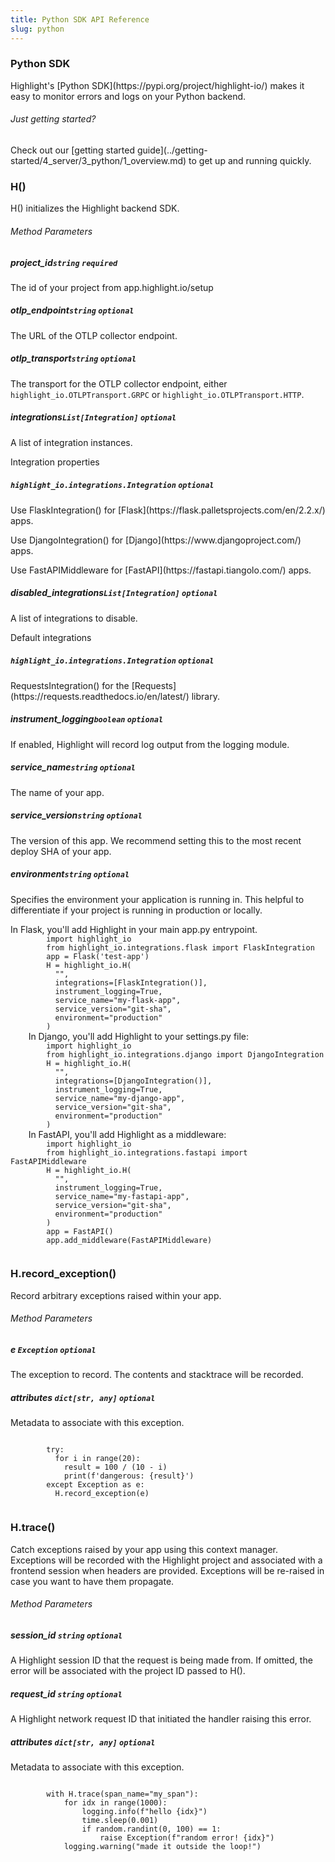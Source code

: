 ```yaml
---
title: Python SDK API Reference
slug: python
---
```


<section className="section">
  <div className="left">
    <h3>Python SDK</h3>
    <p>
      Highlight's [Python SDK](https://pypi.org/project/highlight-io/) makes it easy to monitor errors and logs on your Python backend.
    </p>
  </div>
  <div className="right">
    <h6>Just getting started?</h6>
    <p>Check out our [getting started guide](../getting-started/4_server/3_python/1_overview.md) to get up and running quickly.</p>
  </div>
</section>

<section className="section">
  <div className="left">
    <h3>H()</h3>
    <p>H() initializes the Highlight backend SDK.</p>
    <h6>Method Parameters</h6>
    <aside className="parameter">
      <h5>project_id<code>string</code> <code>required</code></h5>
      <p>The id of your project from app.highlight.io/setup</p>
    </aside>
    <aside className="parameter">
      <h5>otlp_endpoint<code>string</code> <code>optional</code></h5>
      <p>The URL of the OTLP collector endpoint.</p>
    </aside>
    <aside className="parameter">
      <h5>otlp_transport<code>string</code> <code>optional</code></h5>
      <p>The transport for the OTLP collector endpoint, either <code>highlight_io.OTLPTransport.GRPC</code> or <code>highlight_io.OTLPTransport.HTTP</code>.</p>
    </aside>
    <aside className="parameter">
      <h5>integrations<code>List[Integration]</code> <code>optional</code></h5>
      <p>A list of integration instances.</p>
      <article className="innerParameterContainer">
        <aside className="innerParameterHeading">Integration properties</aside>
        <aside className="parameter">
          <h5><code>highlight_io.integrations.Integration</code> <code>optional</code></h5>
          <p>Use FlaskIntegration() for [Flask](https://flask.palletsprojects.com/en/2.2.x/) apps.</p>
          <p>Use DjangoIntegration() for [Django](https://www.djangoproject.com/) apps.</p>
          <p>Use FastAPIMiddleware for [FastAPI](https://fastapi.tiangolo.com/) apps.</p>
        </aside>
      </article>
    </aside>
    <aside className="parameter">
      <h5>disabled_integrations<code>List[Integration]</code> <code>optional</code></h5>
      <p>A list of integrations to disable.</p>
      <article className="innerParameterContainer">
        <aside className="innerParameterHeading">Default integrations</aside>
        <aside className="parameter">
          <h5><code>highlight_io.integrations.Integration</code> <code>optional</code></h5>
          <p>RequestsIntegration() for the [Requests](https://requests.readthedocs.io/en/latest/) library.</p>
        </aside>
      </article>
    </aside>
    <aside className="parameter">
      <h5>instrument_logging<code>boolean</code> <code>optional</code></h5>
      <p>If enabled, Highlight will record log output from the logging module.</p>
    </aside>
    <aside className="parameter">
      <h5>service_name<code>string</code> <code>optional</code></h5>
      <p>The name of your app.</p>
    </aside>
    <aside className="parameter">
      <h5>service_version<code>string</code> <code>optional</code></h5>
      <p>The version of this app. We recommend setting this to the most recent deploy SHA of your app.</p>
    </aside>
    <aside className="parameter">
      <h5>environment<code>string</code> <code>optional</code></h5>
      <p>Specifies the environment your application is running in. This helpful to differentiate if your project is running in production or locally.</p>
    </aside>
  </div>
  <div className="right">
    In Flask, you'll add Highlight in your main app.py entrypoint.
    <code>
        import highlight_io
        from highlight_io.integrations.flask import FlaskIntegration
        app = Flask('test-app')
        H = highlight_io.H(
          "<YOUR_PROJECT_ID>",
          integrations=[FlaskIntegration()],
          instrument_logging=True,
          service_name="my-flask-app",
          service_version="git-sha", 
          environment="production"
        )
    </code>
    In Django, you'll add Highlight to your settings.py file:
    <code>
        import highlight_io
        from highlight_io.integrations.django import DjangoIntegration
        H = highlight_io.H(
          "<YOUR_PROJECT_ID>",
          integrations=[DjangoIntegration()],
          instrument_logging=True,
          service_name="my-django-app",
          service_version="git-sha",
          environment="production"
        )
    </code>
    In FastAPI, you'll add Highlight as a middleware:
    <code>
        import highlight_io
        from highlight_io.integrations.fastapi import FastAPIMiddleware
        H = highlight_io.H(
          "<YOUR_PROJECT_ID>",
          instrument_logging=True,
          service_name="my-fastapi-app",
          service_version="git-sha",
          environment="production"
        )
        app = FastAPI()
        app.add_middleware(FastAPIMiddleware)
    </code>
  </div>
</section>
<section className="section">
  <div className="left">
    <h3>H.record_exception()</h3> 
    <p>Record arbitrary exceptions raised within your app.</p>
    <h6>Method Parameters</h6>
    <aside className="parameter">
      <h5>e <code>Exception</code> <code>optional</code></h5>
      <p>The exception to record. The contents and stacktrace will be recorded.</p>
    </aside>
    <aside className="parameter">
      <h5>attributes <code>dict[str, any]</code> <code>optional</code></h5>
      <p>Metadata to associate with this exception.</p>
    </aside>
  </div>
  <div className="right">
    <code>
        try:
          for i in range(20):
            result = 100 / (10 - i)
            print(f'dangerous: {result}')
        except Exception as e:
          H.record_exception(e)
    </code>
  </div>
</section>

<section className="section">
  <div className="left">
    <h3>H.trace()</h3> 
    <p>Catch exceptions raised by your app using this context manager.
Exceptions will be recorded with the Highlight project and
associated with a frontend session when headers are provided. Exceptions
will be re-raised in case you want to have them propagate.</p>
    <h6>Method Parameters</h6>
    <aside className="parameter">
      <h5>session_id <code>string</code> <code>optional</code></h5>
      <p>A Highlight session ID that the request is being made from. If omitted, 
the error will be associated with the project ID passed to H().</p>
    </aside>
    <aside className="parameter">
      <h5>request_id <code>string</code> <code>optional</code></h5>
      <p>A Highlight network request ID that initiated the handler raising this error.</p>
    </aside>
    <aside className="parameter">
      <h5>attributes <code>dict[str, any]</code> <code>optional</code></h5>
      <p>Metadata to associate with this exception.</p>
    </aside>
  </div>
  <div className="right">
    <code>
        with H.trace(span_name="my_span"):
            for idx in range(1000):
                logging.info(f"hello {idx}")
                time.sleep(0.001)
                if random.randint(0, 100) == 1:
                    raise Exception(f"random error! {idx}")
            logging.warning("made it outside the loop!")
    </code>
  </div>
</section>

